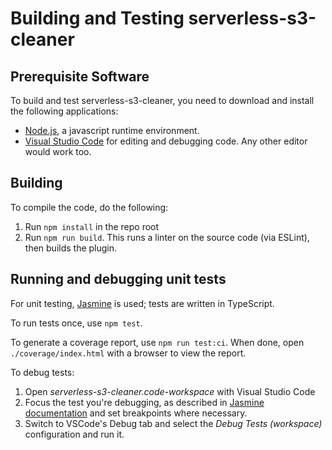 # Building and Testing serverless-s3-cleaner

## Prerequisite Software

To build and test serverless-s3-cleaner, you need to download and install the following applications:

* [Node.js](https://nodejs.org), a javascript runtime environment.
* [Visual Studio Code](https://code.visualstudio.com) for editing and debugging code. Any other editor would work too.

## Building

To compile the code, do the following:

1. Run `npm install` in the repo root
2. Run `npm run build`. This runs a linter on the source code (via ESLint), then builds the plugin.

## Running and debugging unit tests

For unit testing, [Jasmine](https://jasmine.github.io) is used; tests are written in TypeScript.

To run tests once, use `npm test`.

To generate a coverage report, use `npm run test:ci`. When done, open `./coverage/index.html` with a browser to view the report.

To debug tests:

1. Open _serverless-s3-cleaner.code-workspace_ with Visual Studio Code
2. Focus the test you're debugging, as described in [Jasmine documentation](https://jasmine.github.io/2.1/focused_specs.html) and set breakpoints where necessary.
3. Switch to VSCode's Debug tab and select the _Debug Tests (workspace)_ configuration and run it.
